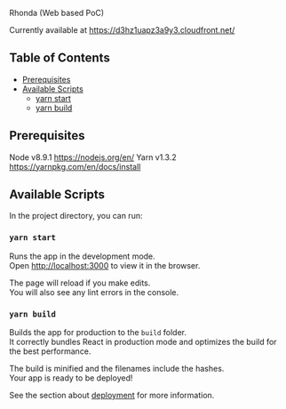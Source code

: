 Rhonda (Web based PoC)

Currently available at https://d3hz1uapz3a9y3.cloudfront.net/

## Table of Contents

- [Prerequisites](#prerequisites)
- [Available Scripts](#available-scripts)
  - [yarn start](#npm-start)
  - [yarn build](#npm-run-build)

## Prerequisites

Node v8.9.1 https://nodejs.org/en/
Yarn v1.3.2 https://yarnpkg.com/en/docs/install

## Available Scripts

In the project directory, you can run:

### `yarn start`

Runs the app in the development mode.<br>
Open [http://localhost:3000](http://localhost:3000) to view it in the browser.

The page will reload if you make edits.<br>
You will also see any lint errors in the console.

### `yarn build`

Builds the app for production to the `build` folder.<br>
It correctly bundles React in production mode and optimizes the build for the best performance.

The build is minified and the filenames include the hashes.<br>
Your app is ready to be deployed!

See the section about [deployment](#deployment) for more information.
